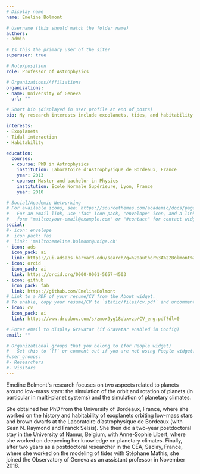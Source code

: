 ```yaml
---
# Display name
name: Emeline Bolmont

# Username (this should match the folder name)
authors:
- admin

# Is this the primary user of the site?
superuser: true

# Role/position
role: Professor of Astrophysics

# Organizations/Affiliations
organizations:
- name: University of Geneva
  url: ""

# Short bio (displayed in user profile at end of posts)
bio: My research interests include exoplanets, tides, and habitability.

interests:
- Exoplanets
- Tidal interaction
- Habitability

education:
  courses:
  - course: PhD in Astrophysics
    institution: Laboratoire d'Astrophysique de Bordeaux, France
    year: 2013
  - course: Master and bachelor in Physics
    institution: Ecole Normale Supérieure, Lyon, France
    year: 2010

# Social/Academic Networking
# For available icons, see: https://sourcethemes.com/academic/docs/page-builder/#icons
#   For an email link, use "fas" icon pack, "envelope" icon, and a link in the
#   form "mailto:your-email@example.com" or "#contact" for contact widget.
social:
#- icon: envelope
#  icon_pack: fas
#  link: 'mailto:emeline.bolmont@unige.ch' 
- icon: ads
  icon_pack: ai
  link: https://ui.adsabs.harvard.edu/search/q=%20author%3A%22Bolmont%2C%20Emeline%22&sort=date%20desc%2C%20bibcode%20desc&p_=0
- icon: orcid
  icon_pack: ai
  link: https://orcid.org/0000-0001-5657-4503
- icon: github
  icon_pack: fab
  link: https://github.com/EmelineBolmont
# Link to a PDF of your resume/CV from the About widget.
# To enable, copy your resume/CV to `static/files/cv.pdf` and uncomment the lines below.
- icon: cv
  icon_pack: ai
  link: https://www.dropbox.com/s/zmox9yg18qbxvzp/CV_eng.pdf?dl=0

# Enter email to display Gravatar (if Gravatar enabled in Config)
email: ""

# Organizational groups that you belong to (for People widget)
#   Set this to `[]` or comment out if you are not using People widget.
#user_groups:
#- Researchers
#- Visitors
---
```


Emeline Bolmont's research focuses on two aspects related to planets around low-mass stars: the simulation of the orbit and rotation of planets (in particular in multi-planet systems) and the simulation of planetary climates.  
 
She obtained her PhD from the University of Bordeaux, France, where she worked on the history and habitability of exoplanets orbiting low-mass stars and brown dwarfs at the Laboratoire d’astrophysique de Bordeaux (with Sean N. Raymond and Franck Selsis). She then did a two-year postdoctoral stay in the University of Namur, Belgium, with Anne-Sophie Libert, where she worked on deepening her knowledge on planetary climates. Finally, after two years as a postdoctoral researcher in the CEA, Saclay, France, where she worked on the modeling of tides with Stéphane Mathis, she joined the Observatory of Geneva as an assistant professor in November 2018.


